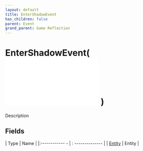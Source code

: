 ```yaml
---
layout: default
title: EnterShadowEvent
has_children: false
parent: Event
grand_parent: Game Reflection
---
```

# EnterShadowEvent( ![ EntityEventBase ](game-reflection/events/entity_event_base.md) )
Description 

## Fields
| Type | Name |
|:------------ - | : -------------- |
| [Entity](game-reflection/classes/entity.md) | Entity |
